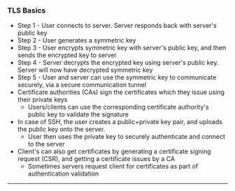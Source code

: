 
### TLS Basics

- Step 1 - User connects to server. Server responds back with server's public key
- Step 2 - User generates a symmetric key
- Step 3 - User encrypts symmetric key with server's public key, and then sends the encrypted key to server
- Step 4 - Server decrypts the encrypted key using server's public key. Server will now have decrypted symmetric key
- Step 5 - User and server can use the symmetric key to communicate securely, via a secure communication tunnel
- Certificate authorities (CAs) sign the certificates which they issue using their private keys
	- Users/clients can use the corresponding certificate authority's public key to validate the signature
- In case of SSH, the user creates a public+private key pair, and uploads the public key onto the server.
	- User then uses the private key to securely authenticate and connect to the server
- Client's can also get certificates by generating a certificate signing request (CSR), and getting a certificate issues by a CA
	- Sometimes servers request client for certificates as part of authentication validation


---
